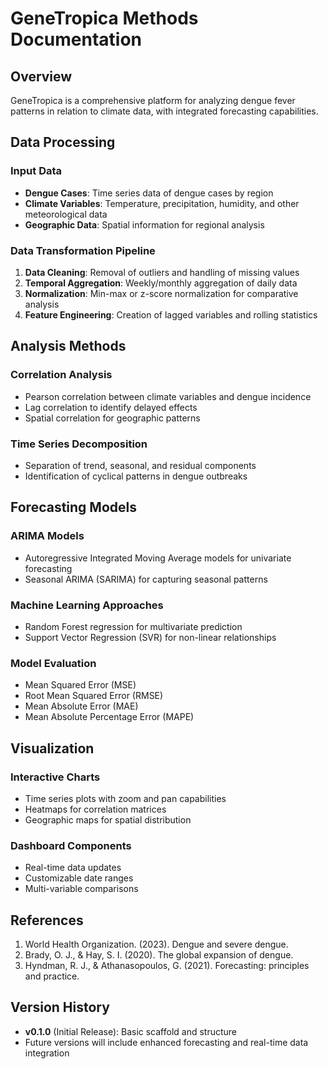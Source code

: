 # GeneTropica Methods Documentation

## Overview

GeneTropica is a comprehensive platform for analyzing dengue fever patterns in relation to climate data, with integrated forecasting capabilities.

## Data Processing

### Input Data
- **Dengue Cases**: Time series data of dengue cases by region
- **Climate Variables**: Temperature, precipitation, humidity, and other meteorological data
- **Geographic Data**: Spatial information for regional analysis

### Data Transformation Pipeline
1. **Data Cleaning**: Removal of outliers and handling of missing values
2. **Temporal Aggregation**: Weekly/monthly aggregation of daily data
3. **Normalization**: Min-max or z-score normalization for comparative analysis
4. **Feature Engineering**: Creation of lagged variables and rolling statistics

## Analysis Methods

### Correlation Analysis
- Pearson correlation between climate variables and dengue incidence
- Lag correlation to identify delayed effects
- Spatial correlation for geographic patterns

### Time Series Decomposition
- Separation of trend, seasonal, and residual components
- Identification of cyclical patterns in dengue outbreaks

## Forecasting Models

### ARIMA Models
- Autoregressive Integrated Moving Average models for univariate forecasting
- Seasonal ARIMA (SARIMA) for capturing seasonal patterns

### Machine Learning Approaches
- Random Forest regression for multivariate prediction
- Support Vector Regression (SVR) for non-linear relationships

### Model Evaluation
- Mean Squared Error (MSE)
- Root Mean Squared Error (RMSE)
- Mean Absolute Error (MAE)
- Mean Absolute Percentage Error (MAPE)

## Visualization

### Interactive Charts
- Time series plots with zoom and pan capabilities
- Heatmaps for correlation matrices
- Geographic maps for spatial distribution

### Dashboard Components
- Real-time data updates
- Customizable date ranges
- Multi-variable comparisons

## References

1. World Health Organization. (2023). Dengue and severe dengue.
2. Brady, O. J., & Hay, S. I. (2020). The global expansion of dengue.
3. Hyndman, R. J., & Athanasopoulos, G. (2021). Forecasting: principles and practice.

## Version History

- **v0.1.0** (Initial Release): Basic scaffold and structure
- Future versions will include enhanced forecasting and real-time data integration